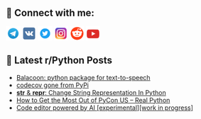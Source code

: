 ## 🔎 Connect with me:
[<img src="https://github.com/bullbesh/bullbesh/blob/main/images/Telegram.png" width="32" height="32" />](https://t.me/bullbesh)
[<img src="https://github.com/bullbesh/bullbesh/blob/main/images/VK.png" width="32" height="32" />](https://vk.com/bullbesh)
[<img src="https://github.com/bullbesh/bullbesh/blob/main/images/Twitter.png" width="32" height="32" />](https://twitter.com/bullbesh1)
[<img src="https://github.com/bullbesh/bullbesh/blob/main/images/Instagram.png" width="32" height="32" />](https://www.instagram.com/bullbesh)
[<img src="https://github.com/bullbesh/bullbesh/blob/main/images/Reddit.png" width="32" height="32" />](https://www.reddit.com/user/bullbesh)
[<img src="https://github.com/bullbesh/bullbesh/blob/main/images/YouTube.png" width="32" height="32" />](https://www.youtube.com/channel/UCtfjRs6uzgq5mfm8S06WTcg)

## 📕 Latest r/Python Posts
<!-- BLOG-POST-LIST:START -->
- [Balacoon: python package for text-to-speech](https://www.reddit.com/r/Python/comments/12kwbn3/balacoon_python_package_for_texttospeech/)
- [codecov gone from PyPi](https://www.reddit.com/r/Python/comments/12kukhk/codecov_gone_from_pypi/)
- [__str__ &amp; __repr__: Change String Representation In Python](https://www.reddit.com/r/Python/comments/12kroqt/str_repr_change_string_representation_in_python/)
- [How to Get the Most Out of PyCon US – Real Python](https://www.reddit.com/r/Python/comments/12kr616/how_to_get_the_most_out_of_pycon_us_real_python/)
- [Code editor powered by AI [experimental][work in progress]](https://www.reddit.com/r/Python/comments/12kpylb/code_editor_powered_by_ai_experimentalwork_in/)
<!-- BLOG-POST-LIST:END -->
